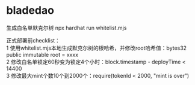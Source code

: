 # bladedao
生成白名单默克尔树
npx hardhat run whitelist.mjs

正式部署前checklist：</br>
1 使用whitelist.mjs本地生成默克尔树的根哈希，并修改root哈希值：bytes32 public immutable root = xxxx </br>
2 修改白名单锁定60秒变为锁定4个小时：block.timestamp - deployTime < 14400 </br>
3 修改最大mint个数10个到2000个：require(tokenId < 2000, "mint is over") </br>
